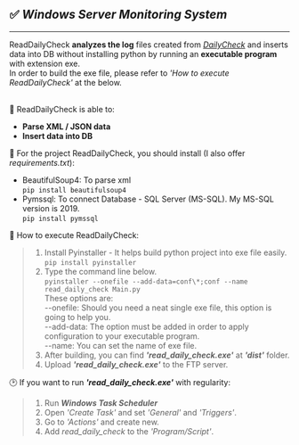   ## ✅ **_Windows Server Monitoring System_**
***
ReadDailyCheck __analyzes the log__ files created from _[DailyCheck](https://github.com/za5321/DailyCheck)_ and inserts data into DB without installing python by running an __executable program__ with extension exe. <br/>In order to build the exe file, please refer to _'How to execute ReadDailyCheck'_ at the below.<br/><br/>

📝 ReadDailyCheck is able to:<br/>
* __Parse XML / JSON data__
* __Insert data into DB__

🔧 For the project ReadDailyCheck, you should install (I also offer _requirements.txt_):<br/>
* BeautifulSoup4: To parse xml<br/>
`pip install beautifulsoup4`
* Pymssql: To connect Database - SQL Server (MS-SQL). My MS-SQL version is 2019.<br/>
`pip install pymssql`

🔧 How to execute ReadDailyCheck:<br/>
>   1. Install Pyinstaller - It helps build python project into exe file easily.<br/>
    `pip install pyinstaller`
>   2.  Type the command line below. <br/>
    `pyinstaller --onefile --add-data=conf\*;conf --name read_daily_check Main.py`<br/>
    These options are:<br/>
    --onefile: Should you need a neat single exe file, this option is going to help you.<br/>
    --add-data: The option must be added in order to apply configuration to your executable program.<br/>
    --name: You can set the name of exe file.<br/>
>   3. After building, you can find **_'read_daily_check.exe'_** at **_'dist'_** folder.
>   4. Upload **_'read_daily_check.exe'_** to the FTP server.

🕑 If you want to run **_'read_daily_check.exe'_** with regularity:<br/>
>   1. Run **_Windows Task Scheduler_**
>   2. Open _'Create Task'_ and set _'General'_ and _'Triggers'_.
>   3. Go to _'Actions'_ and create new.
>   4. Add _read_daily_check_ to the _'Program/Script'_.

